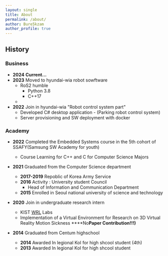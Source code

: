 ```yaml
---
layout: single
title: About
permalink: /about/
author: Bure5kzam
author_profile: true
---
```



## History

### Business

- **2024** **Current...**
- **2023** Moved to hyundai-wia robot sowftware 
    - RoS2 humble
        - Python 3.8
        - C++17
    - 
- **2022** Join in hyundai-wia "Robot control system part"
    - Developed C# desktop application - (Parking robot control system)
    - Server provisioning and SW deployment with docker

### Academy

- **2022** Completed the Embedded Systems course in the 5th cohort of SSAFY(Samsung SW Academy for youth)
    - Course Learning for C++ and C for Computer Science Majors

- **2021** Graduated from the Computer Science department
    - **2017-2019** Repoblic of Korea Army Service 
    - **2016** Activity : University student Council
        - Head of Information and Communication Department
    - **2015** Enrolled in Seoul national university of science and technology
- **2020** Join in undergraduate research intern 
    - KIST [WRL](https://wrl.kist.re.kr/) Labs
    - Implementation of a Virtual Environment for Research on 3D Virtual Reality Motion Sickness ****No**Paper Contribution!!!)**
- **2014** Graduated from Centum highschool 
    - **2014** Awarded In legional KoI for high shcool student (4th) 
    - **2013** Awarded In legional KoI for high shcool student <!-- (7th) -->
